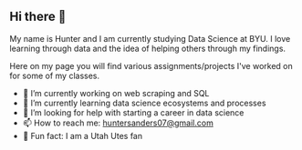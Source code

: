 ## Hi there 👋

My name is Hunter and I am currently studying Data Science at BYU. I love learning through data and the idea of helping others through my findings.

Here on my page you will find various assignments/projects I've worked on for some of my classes. 

- 🔭 I’m currently working on web scraping and SQL
- 🌱 I’m currently learning data science ecosystems and processes
- 🤔 I’m looking for help with starting a career in data science
- 📫 How to reach me: huntersanders07@gmail.com
- 👀 Fun fact: I am a Utah Utes fan 

